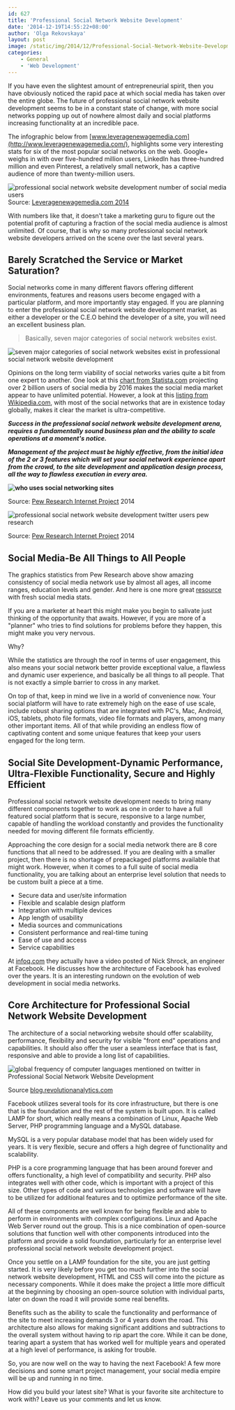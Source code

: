 ```yaml
---
id: 627
title: 'Professional Social Network Website Development'
date: '2014-12-19T14:55:22+08:00'
author: 'Olga Rekovskaya'
layout: post
image: /static/img/2014/12/Professional-Social-Network-Website-Development.jpg
categories:
    - General
    - 'Web Development'
---
```


If you have even the slightest amount of entrepreneurial spirit, then you have obviously noticed the rapid pace at which social media has taken over the entire globe. The future of professional social network website development seems to be in a constant state of change, with more social networks popping up out of nowhere almost daily and social platforms increasing functionality at an incredible pace.

The infographic below from [www.leveragenewagemedia.com](http://www.leveragenewagemedia.com/), highlights some very interesting stats for six of the most popular social networks on the web. Google+ weighs in with over five-hundred million users, LinkedIn has three-hundred million and even Pinterest, a relatively small network, has a captive audience of more than twenty-million users.

![professional social network website development number of social media users](/static/img/2014/12/number-of-social-media-users.jpg)Source: [Leveragenewagemedia.com 2014](https://leveragenewagemedia.com/blog/social-media-infographic/)

With numbers like that, it doesn't take a marketing guru to figure out the potential profit of capturing a fraction of the social media audience is almost unlimited. Of course, that is why so many professional social network website developers arrived on the scene over the last several years.


## Barely Scratched the Service or Market Saturation?

Social networks come in many different flavors offering different environments, features and reasons users become engaged with a particular platform, and more importantly stay engaged. If you are planning to enter the professional social network website development market, as either a developer or the C.E.O behind the developer of a site, you will need an excellent business plan.

> Basically, seven major categories of social network websites exist.

![seven major categories of social network websites exist in professional social network website development](/static/img/2014/12/seven-major-categories-of-social-network-websites-exist.jpg)

Opinions on the long term viability of social networks varies quite a bit from one expert to another. One look at this [chart from Statista.com](http://www.statista.com/statistics/278414/number-of-worldwide-social-network-users/) projecting over 2 billion users of social media by 2016 makes the social media market appear to have unlimited potential. However, a look at this [listing from Wikipedia.com](http://en.wikipedia.org/wiki/List_of_social_networking_websites), with most of the social networks that are in existence today globally, makes it clear the market is ultra-competitive.

***Success in the professional social network website development arena, requires a fundamentally sound business plan and the ability to scale operations at a moment's notice.***

***Management of the project must be highly effective, from the initial idea of the 2 or 3 features which will set your social network experience apart from the crowd, to the site development and application design process, all the way to flawless execution in every area.***

 **![who uses social networking sites](/static/img/2014/12/who-uses-social-networking-sites.jpg)**

Source: [Pew Research Internet Project](http://www.pewinternet.org/fact-sheets/social-networking-fact-sheet/) 2014

![professional social network website development twitter users pew research ](/static/img/2014/12/twitter-users-pew-research.jpg)

Source: [Pew Research Internet Project](http://www.pewinternet.org/fact-sheets/social-networking-fact-sheet/) 2014

## Social Media-Be All Things to All People

The graphics statistics from Pew Research above show amazing consistency of social media network use by almost all ages, all income ranges, education levels and gender. And here is one more great [resource](http://socialbooom.com/social-media-statistics/) with fresh social media stats.

If you are a marketer at heart this might make you begin to salivate just thinking of the opportunity that awaits. However, if you are more of a "planner" who tries to find solutions for problems before they happen, this might make you very nervous.

Why?

While the statistics are through the roof in terms of user engagement, this also means your social network better provide exceptional value, a flawless and dynamic user experience, and basically be all things to all people. That is not exactly a simple barrier to cross in any market.

On top of that, keep in mind we live in a world of convenience now. Your social platform will have to rate extremely high on the ease of use scale, include robust sharing options that are integrated with PC's, Mac, Android, iOS, tablets, photo file formats, video file formats and players, among many other important items. All of that while providing an endless flow of captivating content and some unique features that keep your users engaged for the long term.

## Social Site Development-Dynamic Performance, Ultra-Flexible Functionality, Secure and Highly Efficient

Professional social network website development needs to bring many different components together to work as one in order to have a full featured social platform that is secure, responsive to a large number, capable of handling the workload constantly and provides the functionality needed for moving different file formats efficiently.

Approaching the core design for a social media network there are 8 core functions that all need to be addressed. If you are dealing with a smaller project, then there is no shortage of prepackaged platforms available that might work. However, when it comes to a full suite of social media functionality, you are talking about an enterprise level solution that needs to be custom built a piece at a time.

- Secure data and user/site information
- Flexible and scalable design platform
- Integration with multiple devices
- App length of usability
- Media sources and communications
- Consistent performance and real-time tuning
- Ease of use and access
- Service capabilities

At [infoq.com](http://www.infoq.com/presentations/Evolution-of-Code-Design-at-Facebook) they actually have a video posted of Nick Shrock, an engineer at Facebook. He discusses how the architecture of Facebook has evolved over the years. It is an interesting rundown on the evolution of web development in social media networks.


## Core Architecture for Professional Social Network Website Development

The architecture of a social networking website should offer scalability, performance, flexibility and security for visible "front end" operations and capabilities. It should also offer the user a seamless interface that is fast, responsive and able to provide a long list of capabilities.

![global frequency of computer languages mentioned on twitter in Professional Social Network Website Development ](/static/img/2014/12/global-frequency-of-computer-languages-mentioned-on-twitter.jpg)

Source [blog.revolutionanalytics.com](http://blog.revolutionanalytics.com/2010/12/page/2/)

Facebook utilizes several tools for its core infrastructure, but there is one that is the foundation and the rest of the system is built upon. It is called LAMP for short, which really means a combination of Linux, Apache Web Server, PHP programming language and a MySQL database.

MySQL is a very popular database model that has been widely used for years. It is very flexible, secure and offers a high degree of functionality and scalability.

PHP is a core programming language that has been around forever and offers functionality, a high level of compatibility and security. PHP also integrates well with other code, which is important with a project of this size. Other types of code and various technologies and software will have to be utilized for additional features and to optimize performance of the site.

All of these components are well known for being flexible and able to perform in environments with complex configurations. Linux and Apache Web Server round out the group. This is a nice combination of open-source solutions that function well with other components introduced into the platform and provide a solid foundation, particularly for an enterprise level professional social network website development project.

Once you settle on a LAMP foundation for the site, you are just getting started. It is very likely before you get too much further into the social network website development, HTML and CSS will come into the picture as necessary components. While it does make the project a little more difficult at the beginning by choosing an open-source solution with individual parts, later on down the road it will provide some real benefits.

Benefits such as the ability to scale the functionality and performance of the site to meet increasing demands 3 or 4 years down the road. This architecture also allows for making significant additions and subtractions to the overall system without having to rip apart the core. While it can be done, tearing apart a system that has worked well for multiple years and operated at a high level of performance, is asking for trouble.

So, you are now well on the way to having the next Facebook! A few more decisions and some smart project management, your social media empire will be up and running in no time.

How did you build your latest site? What is your favorite site architecture to work with? Leave us your comments and let us know.